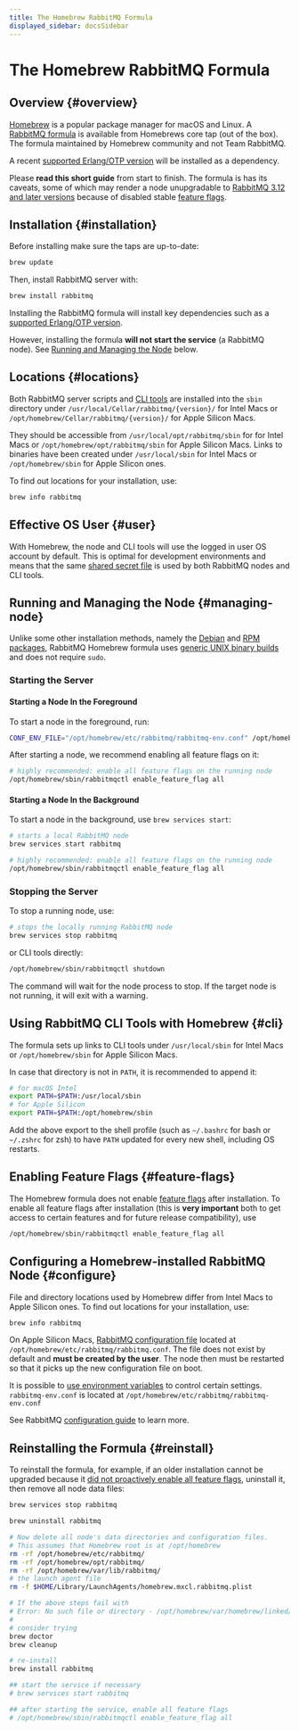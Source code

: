 ```yaml
---
title: The Homebrew RabbitMQ Formula
displayed_sidebar: docsSidebar
---
```

<!--
Copyright (c) 2005-2025 Broadcom. All Rights Reserved. The term "Broadcom" refers to Broadcom Inc. and/or its subsidiaries.

All rights reserved. This program and the accompanying materials
are made available under the terms of the under the Apache License,
Version 2.0 (the "License”); you may not use this file except in compliance
with the License. You may obtain a copy of the License at

https://www.apache.org/licenses/LICENSE-2.0

Unless required by applicable law or agreed to in writing, software
distributed under the License is distributed on an "AS IS" BASIS,
WITHOUT WARRANTIES OR CONDITIONS OF ANY KIND, either express or implied.
See the License for the specific language governing permissions and
limitations under the License.
-->

# The Homebrew RabbitMQ Formula

## Overview {#overview}

[Homebrew](https://brew.sh/) is a popular package manager for macOS and Linux.
A [RabbitMQ formula](https://github.com/Homebrew/homebrew-core/blob/master/Formula/r/rabbitmq.rb) is available from
Homebrews core tap (out of the box). The formula maintained by Homebrew community and not Team RabbitMQ.

A recent [supported Erlang/OTP version](./which-erlang) will be installed as a dependency.

Please **read this short guide** from start to finish. The formula is has its caveats,
some of which may render a node unupgradable to [RabbitMQ 3.12 and later versions](./upgrade)
because of disabled stable [feature flags](./feature-flags).


## Installation {#installation}

Before installing make sure the taps are up-to-date:

```bash
brew update
```

Then, install RabbitMQ server with:

```bash
brew install rabbitmq
```

Installing the RabbitMQ formula will install key dependencies such as a [supported Erlang/OTP version](./which-erlang).

However, installing the formula **will not start the service** (a RabbitMQ node). See [Running and Managing the Node](#managing-node)
below.


## Locations {#locations}

Both RabbitMQ server scripts and [CLI tools](./cli) are installed into the `sbin` directory under `/usr/local/Cellar/rabbitmq/{version}/`
for Intel Macs or `/opt/homebrew/Cellar/rabbitmq/{version}/` for Apple Silicon Macs.

They should be accessible from `/usr/local/opt/rabbitmq/sbin` for for Intel Macs or `/opt/homebrew/opt/rabbitmq/sbin` for Apple Silicon Macs.
Links to binaries have been created under `/usr/local/sbin` for Intel Macs or `/opt/homebrew/sbin` for Apple Silicon ones.

To find out locations for your installation, use:

```bash
brew info rabbitmq
```


## Effective OS User {#user}

With Homebrew, the node and CLI tools will use the logged in user OS account by default. This is optimal
for development environments and means that the same [shared secret file](./cli#authentication) is used by
both RabbitMQ nodes and CLI tools.


## Running and Managing the Node {#managing-node}

Unlike some other installation methods, namely the [Debian](./install-debian) and [RPM packages](./install-rpm), RabbitMQ
Homebrew formula uses [generic UNIX binary builds](./install-generic-unix) and does not require `sudo`.

### Starting the Server

#### Starting a Node In the Foreground

To start a node in the foreground, run:

```bash
CONF_ENV_FILE="/opt/homebrew/etc/rabbitmq/rabbitmq-env.conf" /opt/homebrew/opt/rabbitmq/sbin/rabbitmq-server
```

After starting a node, we recommend enabling all feature flags on it:

```bash
# highly recommended: enable all feature flags on the running node
/opt/homebrew/sbin/rabbitmqctl enable_feature_flag all
```

#### Starting a Node In the Background

To start a node in the background, use `brew services start`:

```bash
# starts a local RabbitMQ node
brew services start rabbitmq

# highly recommended: enable all feature flags on the running node
/opt/homebrew/sbin/rabbitmqctl enable_feature_flag all
```

### Stopping the Server

To stop a running node, use:

```bash
# stops the locally running RabbitMQ node
brew services stop rabbitmq
```

or CLI tools directly:

```bash
/opt/homebrew/sbin/rabbitmqctl shutdown
```

The command will wait for the node process to stop. If the target node is not running,
it will exit with a warning.


## Using RabbitMQ CLI Tools with Homebrew {#cli}

The formula sets up links to CLI tools under `/usr/local/sbin` for Intel Macs or `/opt/homebrew/sbin` for Apple Silicon Macs.

In case that directory is not in `PATH`, it is recommended to append it:

```bash
# for macOS Intel
export PATH=$PATH:/usr/local/sbin
# for Apple Silicon
export PATH=$PATH:/opt/homebrew/sbin
```

Add the above export to the shell profile (such as `~/.bashrc` for bash or `~/.zshrc` for zsh)
to have `PATH` updated for every new shell, including OS restarts.


## Enabling Feature Flags {#feature-flags}

The Homebrew formula does not enable [feature flags](./feature-flags) after installation. To enable
all feature flags after installation (this is **very important** both to get access to certain features and for future release compatibility),
use

```bash
/opt/homebrew/sbin/rabbitmqctl enable_feature_flag all
```


## Configuring a Homebrew-installed RabbitMQ Node {#configure}

File and directory locations used by Homebrew differ from Intel Macs to Apple Silicon ones.
To find out locations for your installation, use:

```bash
brew info rabbitmq
```

On Apple Silicon Macs, [RabbitMQ configuration file](./configure#configuration-files) located at `/opt/homebrew/etc/rabbitmq/rabbitmq.conf`.
The file does not exist by default and **must be created by the user**. The node then
must be restarted so that it picks up the new configuration file on boot.

It is possible to [use environment variables](./configure#customise-environment) to control certain settings.
`rabbitmq-env.conf` is located at `/opt/homebrew/etc/rabbitmq/rabbitmq-env.conf`

See RabbitMQ [configuration guide](./configure) to learn more.


## Reinstalling the Formula {#reinstall}

To reinstall the formula, for example, if an older installation
cannot be upgraded because it [did not proactively enable all feature flags](./upgrade),
uninstall it, then remove all node data files:

```bash
brew services stop rabbitmq

brew uninstall rabbitmq

# Now delete all node's data directories and configuration files.
# This assumes that Homebrew root is at /opt/homebrew
rm -rf /opt/homebrew/etc/rabbitmq/
rm -rf /opt/homebrew/opt/rabbitmq/
rm -rf /opt/homebrew/var/lib/rabbitmq/
# the launch agent file
rm -f $HOME/Library/LaunchAgents/homebrew.mxcl.rabbitmq.plist

# If the above steps fail with
# Error: No such file or directory - /opt/homebrew/var/homebrew/linked/rabbitmq
#
# consider trying
brew doctor
brew cleanup

# re-install
brew install rabbitmq

## start the service if necessary
# brew services start rabbitmq

## after starting the service, enable all feature flags
# /opt/homebrew/sbin/rabbitmqctl enable_feature_flag all
```
